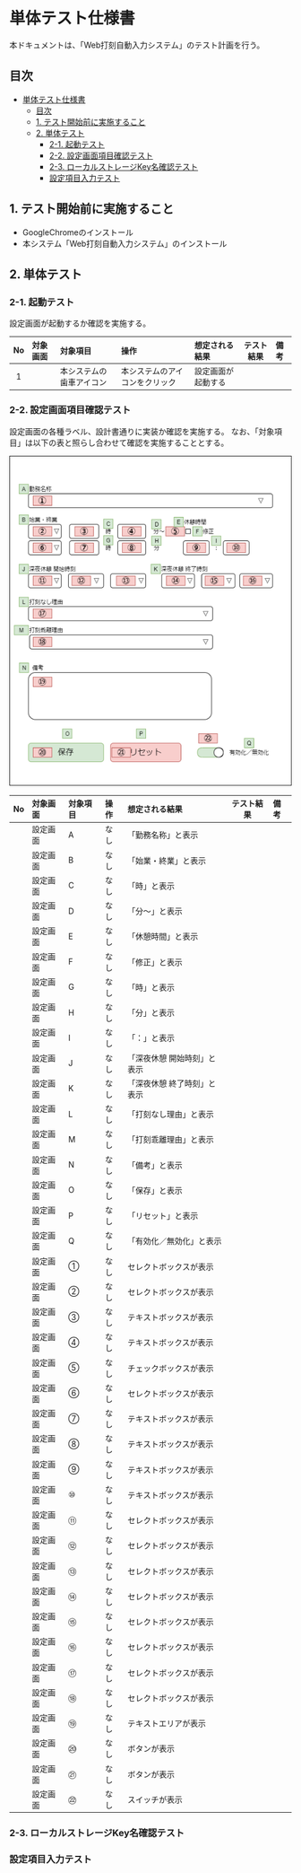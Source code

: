 # 単体テスト仕様書

本ドキュメントは、「Web打刻自動入力システム」のテスト計画を行う。

## 目次

- [単体テスト仕様書](#単体テスト仕様書)
  - [目次](#目次)
  - [1. テスト開始前に実施すること](#1-テスト開始前に実施すること)
  - [2. 単体テスト](#2-単体テスト)
    - [2-1. 起動テスト](#2-1-起動テスト)
    - [2-2. 設定画面項目確認テスト](#2-2-設定画面項目確認テスト)
    - [2-3. ローカルストレージKey名確認テスト](#2-3-ローカルストレージkey名確認テスト)
    - [設定項目入力テスト](#設定項目入力テスト)

## 1. テスト開始前に実施すること

- GoogleChromeのインストール
- 本システム「Web打刻自動入力システム」のインストール

## 2. 単体テスト

### 2-1. 起動テスト

設定画面が起動するか確認を実施する。

| No | 対象画面 | 対象項目               | 操作                           | 想定される結果     | テスト結果 | 備考 |
|:--:|:---------|:-----------------------|:-------------------------------|:-------------------|:----------:|:-----|
|  1 |          |本システムの歯車アイコン| 本システムのアイコンをクリック | 設定画面が起動する |            |      |

### 2-2. 設定画面項目確認テスト

設定画面の各種ラベル、設計書通りに実装か確認を実施する。
なお、「対象項目」は以下の表と照らし合わせて確認を実施することとする。

![image](drawio/5.png)

| No | 対象画面 | 対象項目 | 操作 | 想定される結果              | テスト結果 | 備考 |
|:--:|:---------|:---------|:-----|:----------------------------|:----------:|:-----|
|    |設定画面  | A        | なし | 「勤務名称」と表示          |            |      |
|    |設定画面  | B        | なし | 「始業・終業」と表示        |            |      |
|    |設定画面  | C        | なし | 「時」と表示                |            |      |
|    |設定画面  | D        | なし | 「分～」と表示              |            |      |
|    |設定画面  | E        | なし | 「休憩時間」と表示          |            |      |
|    |設定画面  | F        | なし | 「修正」と表示              |            |      |
|    |設定画面  | G        | なし | 「時」と表示                |            |      |
|    |設定画面  | H        | なし | 「分」と表示                |            |      |
|    |設定画面  | I        | なし | 「：」と表示                |            |      |
|    |設定画面  | J        | なし | 「深夜休憩 開始時刻」と表示 |            |      |
|    |設定画面  | K        | なし | 「深夜休憩 終了時刻」と表示 |            |      |
|    |設定画面  | L        | なし | 「打刻なし理由」と表示      |            |      |
|    |設定画面  | M        | なし | 「打刻乖離理由」と表示      |            |      |
|    |設定画面  | N        | なし | 「備考」と表示              |            |      |
|    |設定画面  | O        | なし | 「保存」と表示              |            |      |
|    |設定画面  | P        | なし | 「リセット」と表示          |            |      |
|    |設定画面  | Q        | なし | 「有効化／無効化」と表示    |            |      |
|    |設定画面  | ①        | なし | セレクトボックスが表示      |            |      |
|    |設定画面  | ②        | なし | セレクトボックスが表示      |            |      |
|    |設定画面  | ③        | なし | テキストボックスが表示      |            |      |
|    |設定画面  | ④        | なし | テキストボックスが表示      |            |      |
|    |設定画面  | ⑤        | なし | チェックボックスが表示      |            |      |
|    |設定画面  | ⑥        | なし | セレクトボックスが表示      |            |      |
|    |設定画面  | ⑦        | なし | テキストボックスが表示      |            |      |
|    |設定画面  | ⑧        | なし | テキストボックスが表示      |            |      |
|    |設定画面  | ⑨        | なし | テキストボックスが表示      |            |      |
|    |設定画面  | ⑩        | なし | テキストボックスが表示      |            |      |
|    |設定画面  | ⑪        | なし | セレクトボックスが表示      |            |      |
|    |設定画面  | ⑫        | なし | セレクトボックスが表示      |            |      |
|    |設定画面  | ⑬        | なし | セレクトボックスが表示      |            |      |
|    |設定画面  | ⑭        | なし | セレクトボックスが表示      |            |      |
|    |設定画面  | ⑮        | なし | セレクトボックスが表示      |            |      |
|    |設定画面  | ⑯        | なし | セレクトボックスが表示      |            |      |
|    |設定画面  | ⑰        | なし | セレクトボックスが表示      |            |      |
|    |設定画面  | ⑱        | なし | セレクトボックスが表示      |            |      |
|    |設定画面  | ⑲        | なし | テキストエリアが表示        |            |      |
|    |設定画面  | ⑳        | なし | ボタンが表示                |            |      |
|    |設定画面  | ㉑       | なし | ボタンが表示                |            |      |
|    |設定画面  | ㉒       | なし | スイッチが表示              |            |      |

### 2-3. ローカルストレージKey名確認テスト

### 設定項目入力テスト